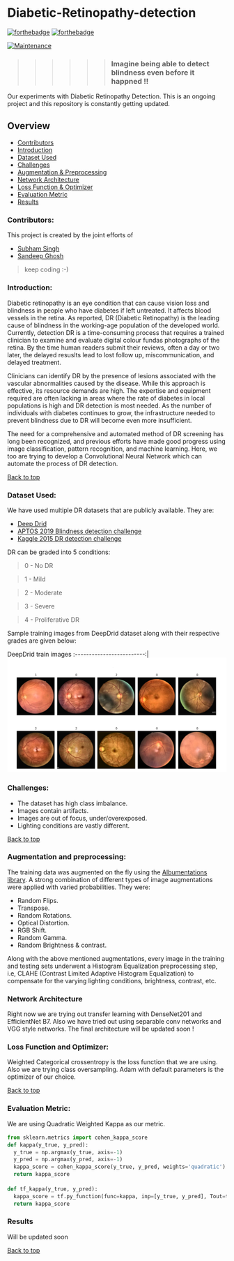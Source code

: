 # Diabetic-Retinopathy-detection
[![forthebadge](https://forthebadge.com/images/badges/made-with-python.svg)](https://www.python.org/)
[![forthebadge](https://forthebadge.com/images/badges/built-with-love.svg)](https://forthebadge.com)

[![Maintenance](https://img.shields.io/badge/Maintained%3F-yes-green.svg)](https://linkedin.com/in/sandeep-ghosh)

>>>>>> ### Imagine being able to detect blindness even before it happned  !!

Our experiments with Diabetic Retinopathy Detection.
This is an ongoing project and this repository is constantly getting updated.

## Overview
* [Contributors](#Contributors)
* [Introduction](#Introduction)
* [Dataset Used](#Dataset-Used)
* [Challenges](#Challenges)
* [Augmentation & Preprocessing](#Augmentation-and-Preprocessing)
* [Network Architecture](#Network-Architecture)
* [Loss Function & Optimizer](#Loss-Function-and-Optimizer)
* [Evaluation Metric](#Evaluation-Metric)
* [Results](#Results)

### Contributors:
This project is created by the joint efforts of
* [Subham Singh](https://github.com/Subham2901)
* [Sandeep Ghosh](https://github.com/Sandeep2017)
> keep coding :-)

### Introduction:
Diabetic retinopathy is an eye condition that can cause vision loss and blindness in people who have diabetes if left untreated. It affects blood vessels in the retina. As reported, DR (Diabetic Retinopathy) is the leading cause of blindness in the working-age population of the developed world. 
Currently, detection DR is a time-consuming process that requires a trained clinician to examine and evaluate digital colour fundas photographs of the retina. By the time human readers submit their reviews, often a day or two later, the delayed resuslts lead to lost follow up, miscommunication, and delayed treatment.

Clinicians can identify DR by the presence of lesions associated with the vascular abnormalities caused by the disease. While this approach is effective, its resource demands are high. The expertise and equipment required are often lacking in areas where the rate of diabetes in local populations is high and DR detection is most needed. As the number of individuals with diabetes continues to grow, the infrastructure needed to prevent blindness due to DR will become even more insufficient.

The need for a comprehensive and automated method of DR screening has long been recognized, and previous efforts have made good progress using image classification, pattern recognition, and machine learning. Here, we too are trying to develop a Convolutional Neural Network which can automate the process of DR detection.

[Back to top](#Diabetic-Retinopathy-detection)

### Dataset Used:
We have used multiple DR datasets that are publicly available.
They are: 

* [Deep Drid](https://isbi.deepdr.org/)
* [APTOS 2019 Blindness detection challenge](https://www.kaggle.com/c/aptos2019-blindness-detection)
* [Kaggle 2015 DR detection challenge](https://www.kaggle.com/c/diabetic-retinopathy-detection)

DR can be graded into 5 conditions:
> 0 - No DR

> 1 - Mild 

> 2 - Moderate

> 3 - Severe

> 4 - Proliferative DR

Sample training images from DeepDrid dataset along with their respective grades are given below:

DeepDrid train images
:-------------------------:|
![](https://github.com/Sandeep2017/Diabetic-Retinopathy-detection/blob/master/Images/1.PNG)

### Challenges:
* The dataset has high class imbalance.
* Images contain artifacts.
* Images are out of focus, under/overexposed.
* Lighting conditions are vastly different. 

[Back to top](#Diabetic-Retinopathy-detection)

### Augmentation and preprocessing:
The training data was augmented on the fly using the [Albumentations library](https://albumentations.ai/).
A strong combination of different types of image augmentations were applied with varied probabilities. They were:
* Random Flips.
* Transpose.
* Random Rotations.
* Optical Distortion.
* RGB Shift.
* Random Gamma.
* Random Brightness & contrast.

Along with the above mentioned augmentations, every image in the training and testing sets underwent a Histogram Equalization preprocessing step, i.e, CLAHE (Contrast Limited Adaptive Histogram Equalization) to compensate for the varying lighting conditions, brightness, contrast, etc.

### Network Architecture
Right now we are trying out transfer learning with DenseNet201 and EfficientNet B7. Also we have tried out using separable conv networks and VGG style networks.
The final architecture will be updated soon !

### Loss Function and Optimizer:
Weighted Categorical crossentropy is the loss function that we are using. Also we are trying class oversampling.
Adam with default parameters is the optimizer of our choice.

[Back to top](#Diabetic-Retinopathy-detection)

### Evaluation Metric:
We are using Quadratic Weighted Kappa as our metric.

```Python
from sklearn.metrics import cohen_kappa_score
def kappa(y_true, y_pred):
  y_true = np.argmax(y_true, axis=-1)
  y_pred = np.argmax(y_pred, axis=-1)
  kappa_score = cohen_kappa_score(y_true, y_pred, weights='quadratic')
  return kappa_score

def tf_kappa(y_true, y_pred):
  kappa_score = tf.py_function(func=kappa, inp=[y_true, y_pred], Tout=tf.float32)
  return kappa_score
 ```

### Results
Will be updated soon

[Back to top](#Diabetic-Retinopathy-detection)
